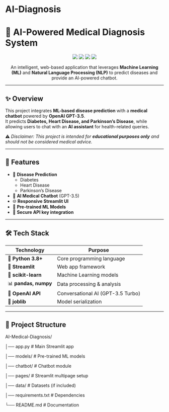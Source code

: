 # AI-Diagnosis
# 🧠 AI-Powered Medical Diagnosis System  

<p align="center">
  <img src="https://img.shields.io/badge/Python-3.8+-blue?logo=python" />
  <img src="https://img.shields.io/badge/Streamlit-Web%20App-ff4b4b?logo=streamlit" />
  <img src="https://img.shields.io/badge/OpenAI-GPT--3.5-412991?logo=openai" />
  <img src="https://img.shields.io/badge/License-MIT-green" />
</p>  

<p align="center">
   An intelligent, web-based application that leverages <b>Machine Learning (ML)</b> and  
   <b>Natural Language Processing (NLP)</b> to predict diseases and provide an AI-powered chatbot.  
</p>  

---

## ✨ Overview  

This project integrates **ML-based disease prediction** with a **medical chatbot** powered by **OpenAI GPT-3.5**.  
It predicts **Diabetes, Heart Disease, and Parkinson’s Disease**, while allowing users to chat with an **AI assistant** for health-related queries.  

⚠️ *Disclaimer: This project is intended for **educational purposes only** and should not be considered medical advice.*  

---

## 🚀 Features  

- 🎯 **Disease Prediction**  
  - Diabetes  
  - Heart Disease  
  - Parkinson’s Disease  
- 💬 **AI Medical Chatbot** (GPT-3.5)  
- 🌐 **Responsive Streamlit UI**  
- 🧠 **Pre-trained ML Models**  
- 🔐 **Secure API key integration**  

---

## 🛠️ Tech Stack  

| Technology       | Purpose                           |
|------------------|-----------------------------------|
| 🐍 **Python 3.8+** | Core programming language        |
| 🎨 **Streamlit**  | Web app framework                |
| 🤖 **scikit-learn** | Machine Learning models         |
| 📊 **pandas, numpy** | Data processing & analysis    |
| 🧠 **OpenAI API** | Conversational AI (GPT-3.5 Turbo) |
| 💾 **joblib**     | Model serialization              |

---

## 📂 Project Structure  

AI-Medical-Diagnosis/

│── app.py # Main Streamlit app

│── models/ # Pre-trained ML models

│── chatbot/ # Chatbot module

│── pages/ # Streamlit multipage setup

│── data/ # Datasets (if included)

│── requirements.txt # Dependencies

└── README.md # Documentation




